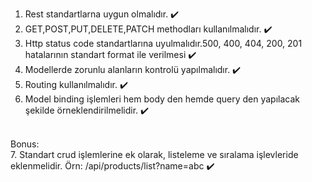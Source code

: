 1. Rest standartlarna uygun olmalıdır. ✔️
2. GET,POST,PUT,DELETE,PATCH methodları kullanılmalıdır. ✔️
3. Http status code standartlarına uyulmalıdır.500, 400, 404, 200, 201 hatalarının standart format ile verilmesi ✔️
4. Modellerde zorunlu alanların kontrolü yapılmalıdır. ✔️
5. Routing kullanılmalıdır. ✔️
6. Model binding işlemleri hem body den hemde query den yapılacak şekilde örneklendirilmelidir. ✔️ <br>
<br>
Bonus: <br>
7. Standart crud işlemlerine ek olarak, listeleme ve sıralama işlevleride eklenmelidir. Örn: /api/products/list?name=abc ✔️
